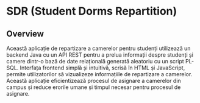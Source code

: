 # SDR (Student Dorms Repartition)

## Overview

Această aplicație de repartizare a camerelor pentru studenți utilizează un backend Java cu un API REST pentru a prelua informații despre studenți și camere dintr-o bază de date relațională generată aleatoriu cu un script PL-SQL. Interfața frontend simplă și intuitivă, scrisă în HTML și JavaScript, permite utilizatorilor să vizualizeze informațiile de repartizare a camerelor. Această aplicație eficientizează procesul de asignare a camerelor din campus și reduce erorile umane și timpul necesar pentru procesul de asignare.

